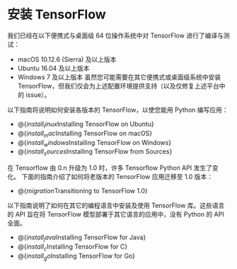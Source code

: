 # 安装 TensorFlow

我们已经在以下便携式与桌面级 64 位操作系统中对 TensorFlow 进行了编译与测试：
  * macOS 10.12.6 (Sierra) 及以上版本
  * Ubuntu 16.04 及以上版本
  * Windows 7 及以上版本
虽然您可能需要在其它便携式或桌面级系统中安装 TensorFlow，但我们仅会为上述配置环境提供支持（以及仅修复上述平台中的 issue）。

以下指南将说明如何安装各版本的 TensorFlow，以使您能用 Python 编写应用：

  * @{$install_linux$Installing TensorFlow on Ubuntu}
  * @{$install_mac$Installing TensorFlow on macOS}
  * @{$install_windows$Installing TensorFlow on Windows}
  * @{$install_sources$Installing TensorFlow from Sources}

在 Tensorflow 由 0.n 升级为 1.0 时，许多 Tensorflow Python API 发生了变化。
下面的指南介绍了如何将老版本的 TensorFlow 应用迁移至 1.0 版本：

  * @{$migration$Transitioning to TensorFlow 1.0}

以下指南说明了如何在其它的编程语言中安装及使用 TensorFlow 库。这些语言的 API 旨在将 TensorFlow 模型部署于其它语言的应用中，没有 Python 的 API 全面。

  * @{$install_java$Installing TensorFlow for Java}
  * @{$install_c$Installing TensorFlow for C}
  * @{$install_go$Installing TensorFlow for Go}

